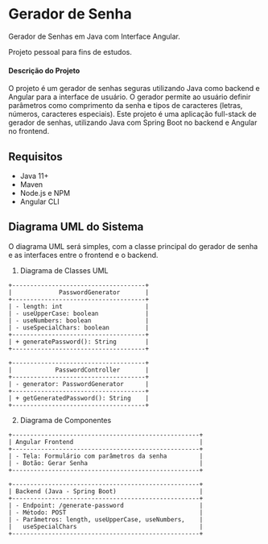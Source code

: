 # Gerador de Senha

Gerador de Senhas em Java com Interface Angular.

Projeto pessoal para fins de estudos.

#### Descrição do Projeto

O projeto é um gerador de senhas seguras utilizando Java como backend e Angular para a interface de usuário. O gerador permite ao usuário definir parâmetros como comprimento da senha e tipos de caracteres (letras, números, caracteres especiais).
Este projeto é uma aplicação full-stack de gerador de senhas, utilizando Java com Spring Boot no backend e Angular no frontend.

## Requisitos

- Java 11+
- Maven
- Node.js e NPM
- Angular CLI

## Diagrama UML do Sistema
O diagrama UML será simples, com a classe principal do gerador de senha e as interfaces entre o frontend e o backend.

1. Diagrama de Classes UML

```
+-------------------------------------+
|             PasswordGenerator       |
+-------------------------------------+
| - length: int                       |
| - useUpperCase: boolean             |
| - useNumbers: boolean               |
| - useSpecialChars: boolean          |
+-------------------------------------+
| + generatePassword(): String        |
+-------------------------------------+

+-------------------------------------+
|            PasswordController       |
+-------------------------------------+
| - generator: PasswordGenerator      |
+-------------------------------------+
| + getGeneratedPassword(): String    |
+-------------------------------------+

````
2. Diagrama de Componentes

```
+----------------------------------------------------+
| Angular Frontend                                   |
+----------------------------------------------------+
| - Tela: Formulário com parâmetros da senha         |
| - Botão: Gerar Senha                               |
+----------------------------------------------------+

+----------------------------------------------------+
| Backend (Java - Spring Boot)                       |
+----------------------------------------------------+
| - Endpoint: /generate-password                     |
| - Método: POST                                     |
| - Parâmetros: length, useUpperCase, useNumbers,    |
|   useSpecialChars                                  |
+----------------------------------------------------+
